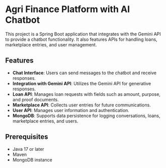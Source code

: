 # Agri Finance Platform with AI Chatbot

This project is a Spring Boot application that integrates with the Gemini API to provide a chatbot functionality. It also features APIs for handling loans, marketplace entries, and user management.

## Features

- **Chat Interface**: Users can send messages to the chatbot and receive responses.
- **Integration with Gemini API**: Utilizes the Gemini API for generative responses.
- **Loan API**: Manages loan requests with fields such as amount, purpose, and proof documents.
- **Marketplace API**: Collects user entries for future communications.
- **User API**: Manages user information and authentication.
- **MongoDB**: Supports data persistence for logging conversations, loans, marketplace entries, and users.

## Prerequisites

- Java 17 or later
- Maven
- MongoDB instance

